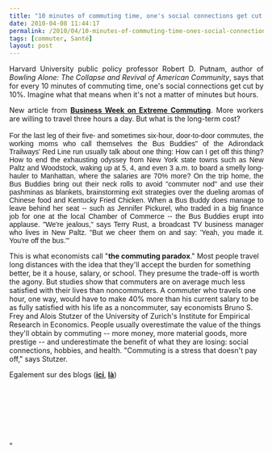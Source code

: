 ```yaml
---
title: "10 minutes of commuting time, one's social connections get cut by 10%"
date: 2010-04-08 11:44:17
permalink: /2010/04/10-minutes-of-commuting-time-ones-social-connections-get-cut-by-10.html
tags: [commuter, Santé]
layout: post
---
```


<p style="text-align: justify">Harvard University public policy professor Robert D. Putnam, author of <em>Bowling Alone: The Collapse and Revival of American Community</em>, says that for every 10 minutes of commuting time, one's social connections get cut by 10%. Imagine what that means when it's not a matter of minutes but hours.</p> <p style="text-align: justify">New article from <strong><span style="text-decoration: underline"><a href="http://www.businessweek.com/magazine/content/05_08/b3921127.htm" target="_blank">Business Week on Extreme Commuting</a></span></strong>. M<font class="deck">ore workers are willing to travel three hours a day. But what is the long-term cost?</font> <br /><br /><font class="text" face="arial,helvetica,univers">For the last leg of their five- and sometimes six-hour, door-to-door commutes, the working moms who call themselves the Bus Buddies" of the Adirondack Trailways' Red Line run usually talk about one thing: How can I get off this thing? How to end the exhausting odyssey from New York state towns such as New Paltz and Woodstock, waking up at 5, 4, and even 3 a.m. to board a smelly long-hauler to Manhattan, where the salaries are 70% more? On the trip home, the Bus Buddies bring out their neck rolls to avoid "commuter nod" and use their pashminas as blankets, brainstorming exit strategies over the dueling aromas of Chinese food and Kentucky Fried Chicken. When a Bus Buddy does manage to leave behind her seat -- such as Jennifer Pickurel, who traded in a big finance job for one at the local Chamber of Commerce -- the Bus Buddies erupt into applause. "We're jealous," says Terry Rust, a broadcast TV business manager who lives in New Paltz. "But we cheer them on and say: 'Yeah, you made it. You're off the bus."' </font></p> <p style=""text-align: justify"">This is what economists call "<strong>the commuting paradox</strong>." Most people travel long distances with the idea that they'll accept the burden for something better, be it a house, salary, or school. They presume the trade-off is worth the agony. But studies show that commuters are on average much less satisfied with their lives than noncommuters. A commuter who travels one hour, one way, would have to make 40% more than his current salary to be as fully satisfied with his life as a noncommuter, say economists Bruno S. Frey and Alois Stutzer of the University of Zurich's Institute for Empirical Research in Economics. People usually overestimate the value of the things they'll obtain by commuting -- more money, more material goods, more prestige -- and underestimate the benefit of what they are losing: social connections, hobbies, and health. "Commuting is a stress that doesn't pay off," says Stutzer.</p> <p style=""text-align: justify"">Egalement sur des blogs (<strong><span style=""text-decoration: underline""><a href=""http://www.treehugger.com/files/2010/04/road-zombies-extreme-commuters-3-million-usa.php?campaign=th_rss&utm_source=feedburner&utm_medium=feed&utm_campaign=Feed%3A+treehuggersite+%28Treehugger%29"" target=""_blank"">ici</a></span></strong>, <strong><span style=""text-decoration: underline""><a href=""http://www.good.is/post/understanding-the-commuting-paradox/"" target=""_blank"">là</a></span></strong>)<br /></p> <p style=""text-align: justify""> </p> <p style=""text-align: justify""> </p> <p style=""text-align: justify""><br /> </p>"
